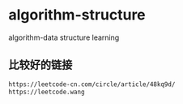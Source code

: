 # algorithm-structure
algorithm-data structure learning 

## 比较好的链接
```html
https://leetcode-cn.com/circle/article/48kq9d/
https://leetcode.wang
```